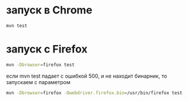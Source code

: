 # запуск в Chrome

```bash
mvn test
```

# запуск с Firefox

```bash
mvn -Dbrowser=firefox test
```

если mvn test падает с ошибкой 500, и не находит бинарник, то запускаем с параметром

```bash
mvn -Dbrowser=firefox -Dwebdriver.firefox.bin=/usr/bin/firefox test
```